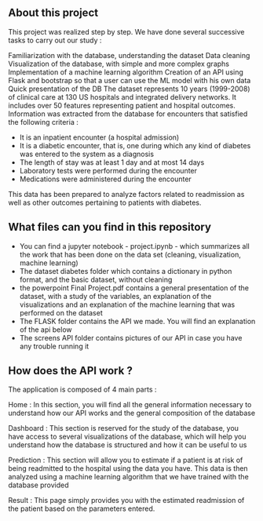 ## About this project
This project was realized step by step. We have done several successive tasks to carry out our study :

Familiarization with the database, understanding the dataset
Data cleaning
Visualization of the database, with simple and more complex graphs
Implementation of a machine learning algorithm
Creation of an API using Flask and bootstrap so that a user can use the ML model with his own data
Quick presentation of the DB
The dataset represents 10 years (1999-2008) of clinical care at 130 US hospitals and integrated delivery networks. It includes over 50 features representing patient and hospital outcomes. Information was extracted from the database for encounters that satisfied the following criteria :

- It is an inpatient encounter (a hospital admission)
- It is a diabetic encounter, that is, one during which any kind of diabetes was entered to the system as a diagnosis
- The length of stay was at least 1 day and at most 14 days
- Laboratory tests were performed during the encounter
- Medications were administered during the encounter

This data has been prepared to analyze factors related to readmission as well as other outcomes pertaining to patients with diabetes.

## What files can you find in this repository
- You can find a jupyter notebook - project.ipynb - which summarizes all the work that has been done on the data set (cleaning, visualization, machine learning)
- The dataset diabetes folder which contains a dictionary in python format, and the basic dataset, without cleaning
- the powerpoint Final Project.pdf contains a general presentation of the dataset, with a study of the variables, an explanation of the visualizations and an explanation of the machine learning that was performed on the dataset
- The FLASK folder contains the API we made. You will find an explanation of the api below
- The screens API folder contains pictures of our API in case you have any trouble running it

## How does the API work ?
The application is composed of 4 main parts :

Home : In this section, you will find all the general information necessary to understand how our API works and the general composition of the database

Dashboard : This section is reserved for the study of the database, you have access to several visualizations of the database, which will help you understand how the database is structured and how it can be useful to us

Prediction : This section will allow you to estimate if a patient is at risk of being readmitted to the hospital using the data you have. This data is then analyzed using a machine learning algorithm that we have trained with the database provided

Result : This page simply provides you with the estimated readmission of the patient based on the parameters entered.
